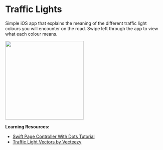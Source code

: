# Traffic Lights
Simple iOS app that explains the meaning of the different traffic light colours you will encounter on the road. Swipe left through the app to view what each colour means.

<img src="https://github.com/johrobbins/learning-traffic-lights/blob/master/Resources/IntroScreen.png" width="250px" />

**Learning Resources:**
- [Swift Page Controller With Dots Tutorial](https://www.youtube.com/watch?v=RVAtqQ8CyKM)
- [Traffic Light Vectors by Vecteezy](https://www.vecteezy.com/free-vector/traffic-light)
